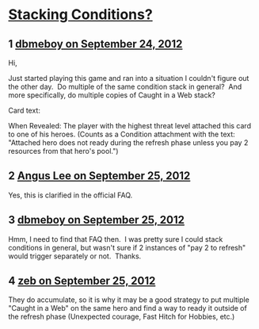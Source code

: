 # [Stacking Conditions?](https://community.fantasyflightgames.com/topic/71700-stacking-conditions/)

## 1 [dbmeboy on September 24, 2012](https://community.fantasyflightgames.com/topic/71700-stacking-conditions/?do=findComment&comment=699814)

Hi,

Just started playing this game and ran into a situation I couldn't figure out the other day.  Do multiple of the same condition stack in general?  And more specifically, do multiple copies of Caught in a Web stack?

Card text:

When Revealed: The player with the highest threat level attached this card to one of his heroes. (Counts as a Condition attachment with the text: "Attached hero does not ready during the refresh phase unless you pay 2 resources from that hero's pool.")

## 2 [Angus Lee on September 25, 2012](https://community.fantasyflightgames.com/topic/71700-stacking-conditions/?do=findComment&comment=699939)

Yes, this is clarified in the official FAQ.

## 3 [dbmeboy on September 25, 2012](https://community.fantasyflightgames.com/topic/71700-stacking-conditions/?do=findComment&comment=700015)

Hmm, I need to find that FAQ then.  I was pretty sure I could stack conditions in general, but wasn't sure if 2 instances of "pay 2 to refresh" would trigger separately or not.  Thanks.

## 4 [zeb on September 25, 2012](https://community.fantasyflightgames.com/topic/71700-stacking-conditions/?do=findComment&comment=700054)

They do accumulate, so it is why it may be a good strategy to put multiple "Caught in a Web" on the same hero and find a way to ready it outside of the refresh phase (Unexpected courage, Fast Hitch for Hobbies, etc.)


